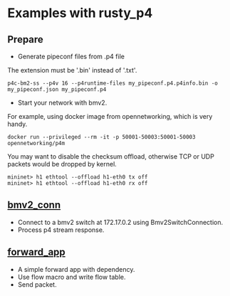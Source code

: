 # Examples with rusty_p4

## Prepare

- Generate pipeconf files from .p4 file

The extension must be '.bin' instead of '.txt'.
```
p4c-bm2-ss --p4v 16 --p4runtime-files my_pipeconf.p4.p4info.bin -o my_pipeconf.json my_pipeconf.p4
```

- Start your network with bmv2.

For example, using docker image from opennetworking, which is very handy.
```
docker run --privileged --rm -it -p 50001-50003:50001-50003 opennetworking/p4m
```
You may want to disable the checksum offload, otherwise TCP or UDP packets would be dropped by kernel.
```
mininet> h1 ethtool --offload h1-eth0 tx off
mininet> h1 ethtool --offload h1-eth0 rx off
```

## [bmv2_conn](https://github.com/another-s347/rusty-p4/blob/main/examples/bmv2_conn.rs)
- Connect to a bmv2 switch at 172.17.0.2 using Bmv2SwitchConnection.
- Process p4 stream response.

## [forward_app](https://github.com/another-s347/rusty-p4/blob/main/examples/forward_app.rs)
- A simple forward app with dependency.
- Use flow macro and write flow table.
- Send packet.